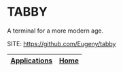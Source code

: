 # TABBY

 A terminal for a more modern age.

 SITE: https://github.com/Eugeny/tabby

 | [Applications](https://portable-linux-apps.github.io/apps.html) | [Home](https://portable-linux-apps.github.io)
 | --- | --- |
